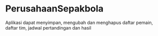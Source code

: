 # PerusahaanSepakbola
Aplikasi dapat menyimpan, mengubah dan menghapus daftar pemain, daftar tim, jadwal pertandingan dan hasil
